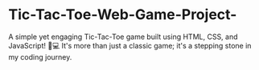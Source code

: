 # Tic-Tac-Toe-Web-Game-Project-
 A simple yet engaging Tic-Tac-Toe game built using HTML, CSS, and JavaScript! 🔧💻 It's more than just a classic game; it's a stepping stone in my coding journey.
